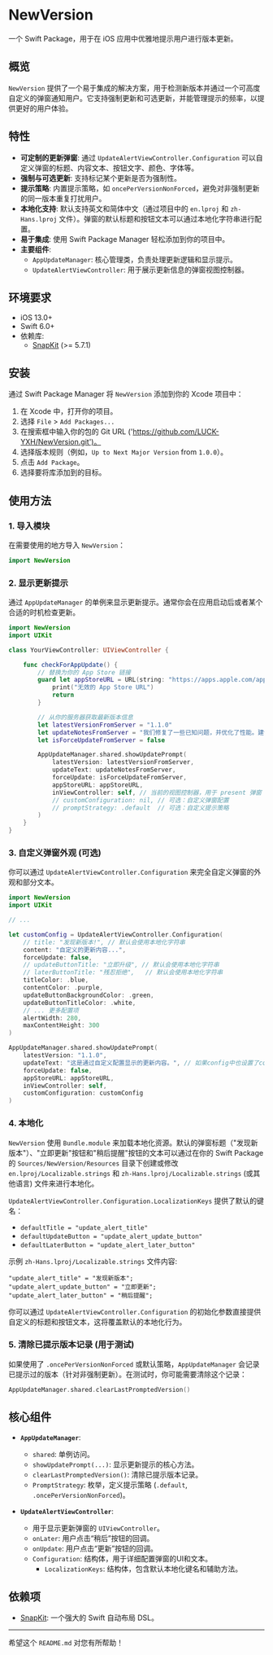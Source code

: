 # NewVersion

一个 Swift Package，用于在 iOS 应用中优雅地提示用户进行版本更新。

## 概览

`NewVersion` 提供了一个易于集成的解决方案，用于检测新版本并通过一个可高度自定义的弹窗通知用户。它支持强制更新和可选更新，并能管理提示的频率，以提供更好的用户体验。

## 特性

-   **可定制的更新弹窗**: 通过 `UpdateAlertViewController.Configuration` 可以自定义弹窗的标题、内容文本、按钮文字、颜色、字体等。
-   **强制与可选更新**: 支持标记某个更新是否为强制性。
-   **提示策略**: 内置提示策略，如 `oncePerVersionNonForced`，避免对非强制更新的同一版本重复打扰用户。
-   **本地化支持**: 默认支持英文和简体中文（通过项目中的 `en.lproj` 和 `zh-Hans.lproj` 文件）。弹窗的默认标题和按钮文本可以通过本地化字符串进行配置。
-   **易于集成**: 使用 Swift Package Manager 轻松添加到你的项目中。
-   **主要组件**:
    -   `AppUpdateManager`: 核心管理类，负责处理更新逻辑和显示提示。
    -   `UpdateAlertViewController`: 用于展示更新信息的弹窗视图控制器。

## 环境要求

-   iOS 13.0+
-   Swift 6.0+
-   依赖库:
    -   [SnapKit](https://github.com/SnapKit/SnapKit.git) (>= 5.7.1)

## 安装

通过 Swift Package Manager 将 `NewVersion` 添加到你的 Xcode 项目中：

1.  在 Xcode 中，打开你的项目。
2.  选择 `File` > `Add Packages...`
3.  在搜索框中输入你的包的 Git URL ('https://github.com/LUCK-YXH/NewVersion.git')。
4.  选择版本规则（例如，`Up to Next Major Version` from `1.0.0`）。
5.  点击 `Add Package`。
6.  选择要将库添加到的目标。

## 使用方法

### 1. 导入模块

在需要使用的地方导入 `NewVersion`：

```swift
import NewVersion
```

### 2. 显示更新提示

通过 `AppUpdateManager` 的单例来显示更新提示。通常你会在应用启动后或者某个合适的时机检查更新。

```swift
import NewVersion
import UIKit

class YourViewController: UIViewController {

    func checkForAppUpdate() {
        // 替换为你的 App Store 链接
        guard let appStoreURL = URL(string: "https://apps.apple.com/app/your-app-id") else {
            print("无效的 App Store URL")
            return
        }

        // 从你的服务器获取最新版本信息
        let latestVersionFromServer = "1.1.0"
        let updateNotesFromServer = "我们修复了一些已知问题，并优化了性能。建议您尽快更新！\n\n- 新增了XX功能\n- 修复了YY bug"
        let isForceUpdateFromServer = false

        AppUpdateManager.shared.showUpdatePrompt(
            latestVersion: latestVersionFromServer,
            updateText: updateNotesFromServer,
            forceUpdate: isForceUpdateFromServer,
            appStoreURL: appStoreURL,
            inViewController: self, // 当前的视图控制器，用于 present 弹窗
            // customConfiguration: nil, // 可选：自定义弹窗配置
            // promptStrategy: .default  // 可选：自定义提示策略
        )
    }
}
```

### 3. 自定义弹窗外观 (可选)

你可以通过 `UpdateAlertViewController.Configuration` 来完全自定义弹窗的外观和部分文本。

```swift
import NewVersion
import UIKit

// ...

let customConfig = UpdateAlertViewController.Configuration(
    // title: "发现新版本!", // 默认会使用本地化字符串
    content: "自定义的更新内容...",
    forceUpdate: false,
    // updateButtonTitle: "立即升级", // 默认会使用本地化字符串
    // laterButtonTitle: "残忍拒绝",   // 默认会使用本地化字符串
    titleColor: .blue,
    contentColor: .purple,
    updateButtonBackgroundColor: .green,
    updateButtonTitleColor: .white,
    // ... 更多配置项
    alertWidth: 280,
    maxContentHeight: 300
)

AppUpdateManager.shared.showUpdatePrompt(
    latestVersion: "1.1.0",
    updateText: "这是通过自定义配置显示的更新内容。", // 如果config中也设置了content, 优先使用调用时传入的
    forceUpdate: false,
    appStoreURL: appStoreURL,
    inViewController: self,
    customConfiguration: customConfig
)
```

### 4. 本地化

`NewVersion` 使用 `Bundle.module` 来加载本地化资源。默认的弹窗标题（"发现新版本"）、"立即更新"按钮和"稍后提醒"按钮的文本可以通过在你的 Swift Package 的 `Sources/NewVersion/Resources` 目录下创建或修改 `en.lproj/Localizable.strings` 和 `zh-Hans.lproj/Localizable.strings` (或其他语言) 文件来进行本地化。

`UpdateAlertViewController.Configuration.LocalizationKeys` 提供了默认的键名：
-   `defaultTitle = "update_alert_title"`
-   `defaultUpdateButton = "update_alert_update_button"`
-   `defaultLaterButton = "update_alert_later_button"`

示例 `zh-Hans.lproj/Localizable.strings` 文件内容:
```
"update_alert_title" = "发现新版本";
"update_alert_update_button" = "立即更新";
"update_alert_later_button" = "稍后提醒";
```

你可以通过 `UpdateAlertViewController.Configuration` 的初始化参数直接提供自定义的标题和按钮文本，这将覆盖默认的本地化行为。

### 5. 清除已提示版本记录 (用于测试)

如果使用了 `.oncePerVersionNonForced` 或默认策略，`AppUpdateManager` 会记录已提示过的版本（针对非强制更新）。在测试时，你可能需要清除这个记录：

```swift
AppUpdateManager.shared.clearLastPromptedVersion()
```

## 核心组件

-   **`AppUpdateManager`**:
    -   `shared`: 单例访问。
    -   `showUpdatePrompt(...)`: 显示更新提示的核心方法。
    -   `clearLastPromptedVersion()`: 清除已提示版本记录。
    -   `PromptStrategy`: 枚举，定义提示策略 (`.default`, `.oncePerVersionNonForced`)。

-   **`UpdateAlertViewController`**:
    -   用于显示更新弹窗的 `UIViewController`。
    -   `onLater`: 用户点击“稍后”按钮的回调。
    -   `onUpdate`: 用户点击“更新”按钮的回调。
    -   `Configuration`: 结构体，用于详细配置弹窗的UI和文本。
        -   `LocalizationKeys`: 结构体，包含默认本地化键名和辅助方法。

## 依赖项

-   [SnapKit](https://github.com/SnapKit/SnapKit.git): 一个强大的 Swift 自动布局 DSL。

---

希望这个 `README.md` 对您有所帮助！
